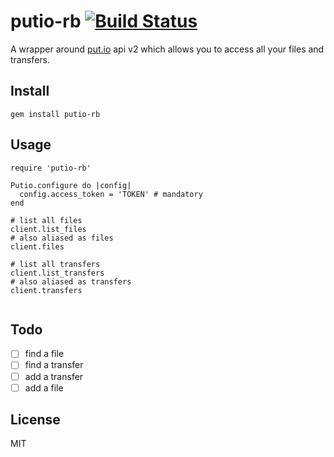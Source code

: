 # putio-rb [![Build Status](https://travis-ci.org/hubb/putio.rb.svg?branch=master)](https://travis-ci.org/hubb/putio.rb)

A wrapper around [put.io](https://put.io) api v2 which allows you to access all
your files and transfers.

## Install

    gem install putio-rb

## Usage

```
require 'putio-rb'

Putio.configure do |config|
  config.access_token = 'TOKEN' # mandatory
end

# list all files
client.list_files
# also aliased as files
client.files

# list all transfers
client.list_transfers
# also aliased as transfers
client.transfers


```

## Todo

- [ ] find a file
- [ ] find a transfer
- [ ] add a transfer
- [ ] add a file

## License

MIT
